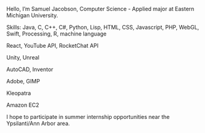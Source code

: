Hello, I’m Samuel Jacobson, Computer Science - Applied major at Eastern Michigan University.

Skills:
Java, C, C++, C#, Python, Lisp, HTML, CSS, Javascript, PHP, WebGL, Swift, Processing, R, machine language

React, YouTube API, RocketChat API

Unity, Unreal

AutoCAD, Inventor

Adobe, GIMP

Kleopatra

Amazon EC2


I hope to participate in summer internship opportunities near the Ypsilanti/Ann Arbor area.
